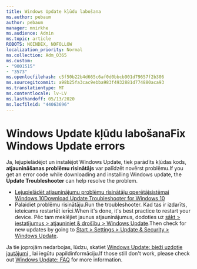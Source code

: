 ```yaml
---
title: Windows Update kļūdu labošana
ms.author: pebaum
author: pebaum
manager: mnirkhe
ms.audience: Admin
ms.topic: article
ROBOTS: NOINDEX, NOFOLLOW
localization_priority: Normal
ms.collection: Adm_O365
ms.custom:
- "9001515"
- "3573"
ms.openlocfilehash: c5f50b22b4d665c6af0d0bbcb901d79657f2b306
ms.sourcegitcommit: a98b25fa3cac9ebba983f4932881d774880aca93
ms.translationtype: MT
ms.contentlocale: lv-LV
ms.lasthandoff: 05/13/2020
ms.locfileid: "44063696"
---
```

# <a name="fix-windows-update-errors"></a><span data-ttu-id="da0fb-102">Windows Update kļūdu labošana</span><span class="sxs-lookup"><span data-stu-id="da0fb-102">Fix Windows Update errors</span></span>

<span data-ttu-id="da0fb-103">Ja, lejupielādējot un instalējot Windows Update, tiek parādīts kļūdas kods, **atjaunināšanas problēmu risinātājs** var palīdzēt novērst problēmu.</span><span class="sxs-lookup"><span data-stu-id="da0fb-103">If you get an error code while downloading and installing Windows update, the **Update Troubleshooter** can help resolve the problem.</span></span>

- [<span data-ttu-id="da0fb-104">Lejupielādēt atjauninājumu problēmu risinātāju operētājsistēmai Windows 10</span><span class="sxs-lookup"><span data-stu-id="da0fb-104">Download Update Troubleshooter for Windows 10</span></span>](https://support.microsoft.com/help/4027322/windows-update-troubleshooter)
- <span data-ttu-id="da0fb-105">Palaidiet problēmu risinātāju.</span><span class="sxs-lookup"><span data-stu-id="da0fb-105">Run the troubleshooter.</span></span> <span data-ttu-id="da0fb-106">Kad tas ir izdarīts, ieteicams restartēt ierīci.</span><span class="sxs-lookup"><span data-stu-id="da0fb-106">When it's done, it's best practice to restart your device.</span></span> <span data-ttu-id="da0fb-107">Pēc tam meklējiet jaunus atjauninājumus, dodoties uz [sākt > iestatījumus > atjauniniet & drošību > Windows Update](ms-settings:windowsupdate).</span><span class="sxs-lookup"><span data-stu-id="da0fb-107">Then check for new updates by going to [Start > Settings > Update & Security > Windows Update](ms-settings:windowsupdate).</span></span>

<span data-ttu-id="da0fb-108">Ja tie joprojām nedarbojas, lūdzu, skatiet [Windows Update: bieži uzdotie jautājumi](https://support.microsoft.com/help/12373/windows-update-faq) , lai iegūtu papildinformāciju.</span><span class="sxs-lookup"><span data-stu-id="da0fb-108">If those still don't work, please check out [Windows Update: FAQ](https://support.microsoft.com/help/12373/windows-update-faq) for more information.</span></span>
